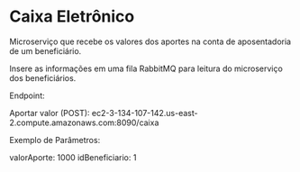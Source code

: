 # Caixa Eletrônico

Microserviço que recebe os valores dos aportes na conta de aposentadoria de um beneficiário.

Insere as informações em uma fila RabbitMQ para leitura do microserviço dos beneficiários.

Endpoint:

Aportar valor (POST): ec2-3-134-107-142.us-east-2.compute.amazonaws.com:8090/caixa

Exemplo de Parâmetros:

valorAporte: 1000
idBeneficiario: 1
